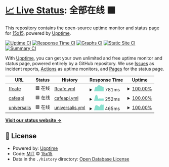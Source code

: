# [📈 Live Status](https://15x15G.github.io/upptime): <!--live status--> **全部在线 🟩**

This repository contains the open-source uptime monitor and status page for [15x15](https://15x15G.github.io/upptime), powered by [Upptime](https://github.com/upptime/upptime).

[![Uptime CI](https://github.com/15x15G/upptime/workflows/Uptime%20CI/badge.svg)](https://github.com/15x15G/upptime/actions?query=workflow%3A%22Uptime+CI%22)
[![Response Time CI](https://github.com/15x15G/upptime/workflows/Response%20Time%20CI/badge.svg)](https://github.com/15x15G/upptime/actions?query=workflow%3A%22Response+Time+CI%22)
[![Graphs CI](https://github.com/15x15G/upptime/workflows/Graphs%20CI/badge.svg)](https://github.com/15x15G/upptime/actions?query=workflow%3A%22Graphs+CI%22)
[![Static Site CI](https://github.com/15x15G/upptime/workflows/Static%20Site%20CI/badge.svg)](https://github.com/15x15G/upptime/actions?query=workflow%3A%22Static+Site+CI%22)
[![Summary CI](https://github.com/15x15G/upptime/workflows/Summary%20CI/badge.svg)](https://github.com/15x15G/upptime/actions?query=workflow%3A%22Summary+CI%22)

With [Upptime](https://upptime.js.org), you can get your own unlimited and free uptime monitor and status page, powered entirely by a GitHub repository. We use [Issues](https://github.com/15x15G/upptime/issues) as incident reports, [Actions](https://github.com/15x15G/upptime/actions) as uptime monitors, and [Pages](https://15x15G.github.io/upptime) for the status page.

<!--start: status pages-->
<!-- This summary is generated by Upptime (https://github.com/upptime/upptime) -->
<!-- Do not edit this manually, your changes will be overwritten -->
<!-- prettier-ignore -->
| URL | Status | History | Response Time | Uptime |
| --- | ------ | ------- | ------------- | ------ |
| <img alt="" src="https://ffcafe.org/images/logos/334.png" height="13"> [ffcafe](https://ffcafe.org) | 🟩 在线 | [ffcafe.yml](https://github.com/15x15G/upptime/commits/HEAD/history/ffcafe.yml) | <details><summary><img alt="Response time graph" src="./graphs/ffcafe/response-time-week.png" height="20"> 781ms</summary><br><a href="https://15x15G.github.io/upptime/history/ffcafe"><img alt="Response time 810" src="https://img.shields.io/endpoint?url=https%3A%2F%2Fraw.githubusercontent.com%2F15x15G%2Fupptime%2FHEAD%2Fapi%2Fffcafe%2Fresponse-time.json"></a><br><a href="https://15x15G.github.io/upptime/history/ffcafe"><img alt="24-hour response time 705" src="https://img.shields.io/endpoint?url=https%3A%2F%2Fraw.githubusercontent.com%2F15x15G%2Fupptime%2FHEAD%2Fapi%2Fffcafe%2Fresponse-time-day.json"></a><br><a href="https://15x15G.github.io/upptime/history/ffcafe"><img alt="7-day response time 781" src="https://img.shields.io/endpoint?url=https%3A%2F%2Fraw.githubusercontent.com%2F15x15G%2Fupptime%2FHEAD%2Fapi%2Fffcafe%2Fresponse-time-week.json"></a><br><a href="https://15x15G.github.io/upptime/history/ffcafe"><img alt="30-day response time 804" src="https://img.shields.io/endpoint?url=https%3A%2F%2Fraw.githubusercontent.com%2F15x15G%2Fupptime%2FHEAD%2Fapi%2Fffcafe%2Fresponse-time-month.json"></a><br><a href="https://15x15G.github.io/upptime/history/ffcafe"><img alt="1-year response time 810" src="https://img.shields.io/endpoint?url=https%3A%2F%2Fraw.githubusercontent.com%2F15x15G%2Fupptime%2FHEAD%2Fapi%2Fffcafe%2Fresponse-time-year.json"></a></details> | <details><summary><a href="https://15x15G.github.io/upptime/history/ffcafe">100.00%</a></summary><a href="https://15x15G.github.io/upptime/history/ffcafe"><img alt="All-time uptime 99.95%" src="https://img.shields.io/endpoint?url=https%3A%2F%2Fraw.githubusercontent.com%2F15x15G%2Fupptime%2FHEAD%2Fapi%2Fffcafe%2Fuptime.json"></a><br><a href="https://15x15G.github.io/upptime/history/ffcafe"><img alt="24-hour uptime 100.00%" src="https://img.shields.io/endpoint?url=https%3A%2F%2Fraw.githubusercontent.com%2F15x15G%2Fupptime%2FHEAD%2Fapi%2Fffcafe%2Fuptime-day.json"></a><br><a href="https://15x15G.github.io/upptime/history/ffcafe"><img alt="7-day uptime 100.00%" src="https://img.shields.io/endpoint?url=https%3A%2F%2Fraw.githubusercontent.com%2F15x15G%2Fupptime%2FHEAD%2Fapi%2Fffcafe%2Fuptime-week.json"></a><br><a href="https://15x15G.github.io/upptime/history/ffcafe"><img alt="30-day uptime 99.96%" src="https://img.shields.io/endpoint?url=https%3A%2F%2Fraw.githubusercontent.com%2F15x15G%2Fupptime%2FHEAD%2Fapi%2Fffcafe%2Fuptime-month.json"></a><br><a href="https://15x15G.github.io/upptime/history/ffcafe"><img alt="1-year uptime 99.95%" src="https://img.shields.io/endpoint?url=https%3A%2F%2Fraw.githubusercontent.com%2F15x15G%2Fupptime%2FHEAD%2Fapi%2Fffcafe%2Fuptime-year.json"></a></details>
| <img alt="" src="https://ffcafe.org/images/logos/334.png" height="13"> [cafeapi](https://cafemenu.lv5.one) | 🟩 在线 | [cafeapi.yml](https://github.com/15x15G/upptime/commits/HEAD/history/cafeapi.yml) | <details><summary><img alt="Response time graph" src="./graphs/cafeapi/response-time-week.png" height="20"> 252ms</summary><br><a href="https://15x15G.github.io/upptime/history/cafeapi"><img alt="Response time 376" src="https://img.shields.io/endpoint?url=https%3A%2F%2Fraw.githubusercontent.com%2F15x15G%2Fupptime%2FHEAD%2Fapi%2Fcafeapi%2Fresponse-time.json"></a><br><a href="https://15x15G.github.io/upptime/history/cafeapi"><img alt="24-hour response time 199" src="https://img.shields.io/endpoint?url=https%3A%2F%2Fraw.githubusercontent.com%2F15x15G%2Fupptime%2FHEAD%2Fapi%2Fcafeapi%2Fresponse-time-day.json"></a><br><a href="https://15x15G.github.io/upptime/history/cafeapi"><img alt="7-day response time 252" src="https://img.shields.io/endpoint?url=https%3A%2F%2Fraw.githubusercontent.com%2F15x15G%2Fupptime%2FHEAD%2Fapi%2Fcafeapi%2Fresponse-time-week.json"></a><br><a href="https://15x15G.github.io/upptime/history/cafeapi"><img alt="30-day response time 309" src="https://img.shields.io/endpoint?url=https%3A%2F%2Fraw.githubusercontent.com%2F15x15G%2Fupptime%2FHEAD%2Fapi%2Fcafeapi%2Fresponse-time-month.json"></a><br><a href="https://15x15G.github.io/upptime/history/cafeapi"><img alt="1-year response time 376" src="https://img.shields.io/endpoint?url=https%3A%2F%2Fraw.githubusercontent.com%2F15x15G%2Fupptime%2FHEAD%2Fapi%2Fcafeapi%2Fresponse-time-year.json"></a></details> | <details><summary><a href="https://15x15G.github.io/upptime/history/cafeapi">100.00%</a></summary><a href="https://15x15G.github.io/upptime/history/cafeapi"><img alt="All-time uptime 99.94%" src="https://img.shields.io/endpoint?url=https%3A%2F%2Fraw.githubusercontent.com%2F15x15G%2Fupptime%2FHEAD%2Fapi%2Fcafeapi%2Fuptime.json"></a><br><a href="https://15x15G.github.io/upptime/history/cafeapi"><img alt="24-hour uptime 100.00%" src="https://img.shields.io/endpoint?url=https%3A%2F%2Fraw.githubusercontent.com%2F15x15G%2Fupptime%2FHEAD%2Fapi%2Fcafeapi%2Fuptime-day.json"></a><br><a href="https://15x15G.github.io/upptime/history/cafeapi"><img alt="7-day uptime 100.00%" src="https://img.shields.io/endpoint?url=https%3A%2F%2Fraw.githubusercontent.com%2F15x15G%2Fupptime%2FHEAD%2Fapi%2Fcafeapi%2Fuptime-week.json"></a><br><a href="https://15x15G.github.io/upptime/history/cafeapi"><img alt="30-day uptime 100.00%" src="https://img.shields.io/endpoint?url=https%3A%2F%2Fraw.githubusercontent.com%2F15x15G%2Fupptime%2FHEAD%2Fapi%2Fcafeapi%2Fuptime-month.json"></a><br><a href="https://15x15G.github.io/upptime/history/cafeapi"><img alt="1-year uptime 99.94%" src="https://img.shields.io/endpoint?url=https%3A%2F%2Fraw.githubusercontent.com%2F15x15G%2Fupptime%2FHEAD%2Fapi%2Fcafeapi%2Fuptime-year.json"></a></details>
| <img alt="" src="https://universalis.app/favicon.png" height="13"> [universalis](https://universalis.app/) | 🟩 在线 | [universalis.yml](https://github.com/15x15G/upptime/commits/HEAD/history/universalis.yml) | <details><summary><img alt="Response time graph" src="./graphs/universalis/response-time-week.png" height="20"> 465ms</summary><br><a href="https://15x15G.github.io/upptime/history/universalis"><img alt="Response time 1297" src="https://img.shields.io/endpoint?url=https%3A%2F%2Fraw.githubusercontent.com%2F15x15G%2Fupptime%2FHEAD%2Fapi%2Funiversalis%2Fresponse-time.json"></a><br><a href="https://15x15G.github.io/upptime/history/universalis"><img alt="24-hour response time 497" src="https://img.shields.io/endpoint?url=https%3A%2F%2Fraw.githubusercontent.com%2F15x15G%2Fupptime%2FHEAD%2Fapi%2Funiversalis%2Fresponse-time-day.json"></a><br><a href="https://15x15G.github.io/upptime/history/universalis"><img alt="7-day response time 465" src="https://img.shields.io/endpoint?url=https%3A%2F%2Fraw.githubusercontent.com%2F15x15G%2Fupptime%2FHEAD%2Fapi%2Funiversalis%2Fresponse-time-week.json"></a><br><a href="https://15x15G.github.io/upptime/history/universalis"><img alt="30-day response time 1738" src="https://img.shields.io/endpoint?url=https%3A%2F%2Fraw.githubusercontent.com%2F15x15G%2Fupptime%2FHEAD%2Fapi%2Funiversalis%2Fresponse-time-month.json"></a><br><a href="https://15x15G.github.io/upptime/history/universalis"><img alt="1-year response time 1297" src="https://img.shields.io/endpoint?url=https%3A%2F%2Fraw.githubusercontent.com%2F15x15G%2Fupptime%2FHEAD%2Fapi%2Funiversalis%2Fresponse-time-year.json"></a></details> | <details><summary><a href="https://15x15G.github.io/upptime/history/universalis">100.00%</a></summary><a href="https://15x15G.github.io/upptime/history/universalis"><img alt="All-time uptime 99.63%" src="https://img.shields.io/endpoint?url=https%3A%2F%2Fraw.githubusercontent.com%2F15x15G%2Fupptime%2FHEAD%2Fapi%2Funiversalis%2Fuptime.json"></a><br><a href="https://15x15G.github.io/upptime/history/universalis"><img alt="24-hour uptime 100.00%" src="https://img.shields.io/endpoint?url=https%3A%2F%2Fraw.githubusercontent.com%2F15x15G%2Fupptime%2FHEAD%2Fapi%2Funiversalis%2Fuptime-day.json"></a><br><a href="https://15x15G.github.io/upptime/history/universalis"><img alt="7-day uptime 100.00%" src="https://img.shields.io/endpoint?url=https%3A%2F%2Fraw.githubusercontent.com%2F15x15G%2Fupptime%2FHEAD%2Fapi%2Funiversalis%2Fuptime-week.json"></a><br><a href="https://15x15G.github.io/upptime/history/universalis"><img alt="30-day uptime 99.69%" src="https://img.shields.io/endpoint?url=https%3A%2F%2Fraw.githubusercontent.com%2F15x15G%2Fupptime%2FHEAD%2Fapi%2Funiversalis%2Fuptime-month.json"></a><br><a href="https://15x15G.github.io/upptime/history/universalis"><img alt="1-year uptime 99.63%" src="https://img.shields.io/endpoint?url=https%3A%2F%2Fraw.githubusercontent.com%2F15x15G%2Fupptime%2FHEAD%2Fapi%2Funiversalis%2Fuptime-year.json"></a></details>

<!--end: status pages-->

[**Visit our status website →**](https://15x15G.github.io/upptime)

## 📄 License

- Powered by: [Upptime](https://github.com/upptime/upptime)
- Code: [MIT](./LICENSE) © [15x15](https://15x15G.github.io/upptime)
- Data in the `./history` directory: [Open Database License](https://opendatacommons.org/licenses/odbl/1-0/)
